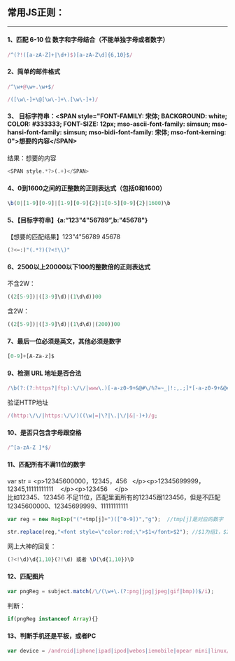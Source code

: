## 常用JS正则：
***

#### 1、匹配 6-10 位 数字和字母结合（不能单独字母或者数字）
```javascript
/^(?!([a-zA-Z]+|\d+)$)[a-zA-Z\d]{6,10}$/
```

#### 2、简单的邮件格式
```javascript
/^\w+@\w+.\w+$/
```
```javascript
/([\w\-]+\@[\w\-]+\.[\w\-]+)/
```

#### 3、 目标字符串：\<SPAN style="FONT-FAMILY: 宋体; BACKGROUND: white; COLOR: #333333; FONT-SIZE: 12px; mso-ascii-font-family: simsun; mso-hansi-font-family: simsun; mso-bidi-font-family: 宋体; mso-font-kerning: 0">想要的内容\</SPAN>
结果：想要的内容
```javascript
<SPAN style.*?>(.+)</SPAN>
```
    
#### 4、0到1600之间的正整数的正则表达式（包括0和1600）
```javascript
\b(0|[1-9][0-9]|[1-9][0-9]{2}|1[0-5][0-9]{2}|1600)\b
```

#### 5、【目标字符串】{a:“123\"4\"56789”,b:"45678"}
【想要的匹配结果】123\"4\"56789 45678
```javascript
(?<=:)"(.*?)(?<!\\)"
```

#### 6、2500以上20000以下100的整数倍的正则表达式
不含2W：
```javascript
((2[5-9])|([3-9]\d)|(1\d\d))00
```
含2W：
```javascript
((2[5-9])|([3-9]\d)|(1\d\d)|(200))00
```

#### 7、最后一位必须是英文，其他必须是数字
```javascript
[0-9]+[A-Za-z]$
```

#### 9、检测 URL 地址是否合法
```javascript
/\b(?:(?:https?|ftp):\/\/|www\.)[-a-z0-9+&@#\/%?=~_|!:,.;]*[-a-z0-9+&@#\/%=~_|]/i
```
验证HTTP地址
```javascript
/(http:\/\/|https:\/\/)((\w|=|\?|\.|\/|&|-)+)/g;
```

#### 10、是否只包含字母跟空格
```javascript
/^[a-zA-Z ]*$/
```

#### 11、匹配所有不满11位的数字
var str = \<p>12345600000，12345，456 &nbsp;&nbsp;\</p>\<p>12345699999，12345,11111111111 &nbsp; &nbsp;\</p>\<p>123456 &nbsp; &nbsp;\</p><br>
比如12345、123456 不足11位，匹配里面所有的12345跟123456，但是不匹配12345600000、12345699999、11111111111
```javascript
var reg = new RegExp("("+tmp[j]+")([^0-9])","g");  //tmp[j]是对应的数字
```
```javascript
str.replace(reg,"<font style=\"color:red;\">$1</font>$2"); //$1为组1，$2为组2
```

网上大神的回复：
```javascript
(?<!\d)\d{1,10}(?!\d) 或者 \D(\d{1,10})\D
```


#### 12、匹配图片
```javascript
var pngReg = subject.match(/\/(\w+\.(?:png|jpg|jpeg|gif|bmp))$/i);
```
判断：
```javascript
if(pngReg instanceof Array){}
```


#### 13、判断手机还是平板，或者PC
```javascript
var device = /android|iphone|ipad|ipod|webos|iemobile|opear mini|linux/i.test(navigator.userAgent.toLowerCase());
```